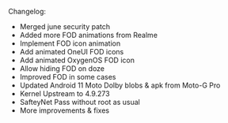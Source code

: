 Changelog:

* Merged june security patch
* Added more FOD animations from Realme
* Implement FOD icon animation
* Add animated OneUI FOD icons
* Add animated OxygenOS FOD icon
* Allow hiding FOD on doze
* Improved FOD in some cases
* Updated Android 11 Moto Dolby blobs & apk from Moto-G Pro
* Kernel Upstream to 4.9.273
* SafteyNet Pass without root as usual
* More improvements & fixes
